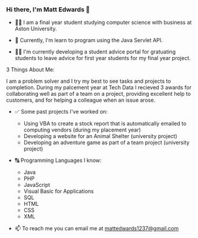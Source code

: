 ### Hi there, I'm Matt Edwards 👋

- 👨‍🎓 I am a final year student studying computer science with business at Aston University.

- 🌱 Currently, I'm learn to program using the Java Servlet API.

- 👨‍💻 I'm currently developing a student advice portal for gratuating students to leave advice for first year students for my final year project.

3 Things About Me:

I am a problem solver and I try my best to see tasks and projects to completion. During my palcement year at Tech Data I recieved 3 awards for collaborating well as part of a team on a project, providing excellent help to customers, and for helping a colleague when an issue arose.

- ✅ Some past projects I've worked on:
    - Using VBA to create a stock report that is automatically emailed to computing vendors (during my placement year)
    - Developing a website for an Animal Shelter (university project) 
    - Developing an adventure game as part of a team project (university project)   
    
- 🔠 Programming Languages I know:
    - Java
    - PHP
    - JavaScript
    - Visual Basic for Applications
    - SQL
    - HTML
    - CSS
    - XML  

- 📫 To reach me you can email me at mattedwards1237@gmail.com



